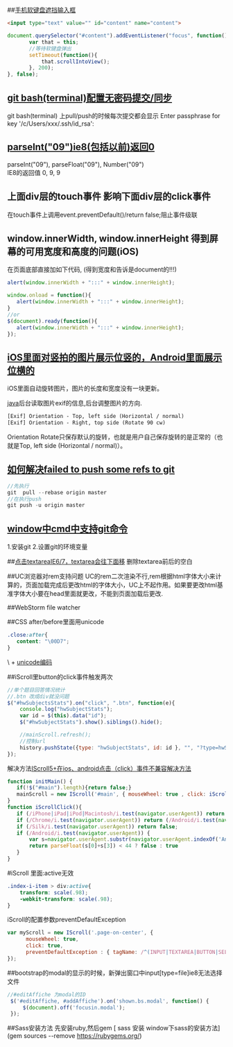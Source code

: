 #
   
##[手机软键盘遮挡输入框](./scrollIntoView.md)
```html
<input type="text" value="" id="content" name="content">
```
```javascript
document.querySelector("#content").addEventListener("focus", function(){
       var that = this;
       //等待软键盘弹出
       setTimeout(function(){
           that.scrollIntoView();
       }, 200);                   
}, false);
```
   
   
## [git bash(terminal)配置无密码提交/同步](./gitbashnopassphrase.md)
git bash(terminal) 上pull/push的时候每次提交都会显示 Enter passphrase for key '/c/Users/xxx/.ssh/id_rsa':  

## [parseInt("09")ie8(包括以前)返回0](./parseInt-ie8-error.md)
parseInt("09"), parseFloat("09"), Number("09")  
IE8的返回值 0, 9, 9

## 上面div层的touch事件 影响下面div层的click事件
在touch事件上调用event.preventDefault()/return false;阻止事件级联

## window.innerWidth, window.innerHeight 得到屏幕的可用宽度和高度的问题(iOS)
在页面底部直接加如下代码, (得到宽度和告诉是document的!!!)
```javascript
alert(window.innerWidth + ":::" + window.innerHeight);
```
   
```javascript
window.onload = function(){
   alert(window.innerWidth + ":::" + window.innerHeight);
}
//or
$(document).ready(function(){
   alert(window.innerWidth + ":::" + window.innerHeight);
});
```

## [iOS里面对竖拍的图片展示位竖的，Android里面展示位横的](./EXIF.md)
iOS里面自动旋转图片，图片的长度和宽度没有一块更新。
   
[java](https://github.com/drewnoakes/metadata-extractor)后台读取图片exif的信息,后台调整图片的方向.   
```html
[Exif] Orientation - Top, left side (Horizontal / normal) 
[Exif] Orientation - Right, top side (Rotate 90 cw) 
```
Orientation Rotate只保存默认的旋转，也就是用户自己保存旋转的是正常的（也就是Top, left side (Horizontal / normal)）。
   
   
## [如何解决failed to push some refs to git](http://jingyan.baidu.com/article/f3e34a12a25bc8f5ea65354a.html?st=2&net_type=&bd_page_type=1&os=0&rst=&word=chegji@gmail.com)
 ```javascript
 //先执行
 git  pull --rebase origin master
 //在执行push
 git push -u origin master
```


## [window中cmd中支持git命令](./cmdEnablegit.md)
1.安装git
2.设置git的环境变量

##[点击textareaIE6/7，textarea会往下面移](./textareablankspace.md)
删除textarea前后的空白

##UC浏览器对rem支持问题
UC的rem二次渲染不行,rem根据html字体大小来计算的，页面加载完成后更改html的字体大小，UC上不起作用。如果要更改html基准字体大小要在head里面就更改，不能到页面加载后更改.

##WebStorm file watcher

##CSS after/before里面用unicode
```css
.close:after{
   content: "\00D7";
}
```
\ + [unicode编码](http://unicode-table.com/cn/)

##iScroll里button的click事件触发两次
```javascript
//单个题目回答情况统计
//.btn 改成div就没问题
$("#hwSubjectsStats").on("click", ".btn", function(e){
    console.log("hwSubjectStats");
    var id = $(this).data("id");
    $("#hwSubjectStats").show().siblings().hide();

    //mainScroll.refresh();
    //控制url
    history.pushState({type: "hwSubjectStats", id: id }, "", "?type=hwSubjectStats&id=" + id);
});
```
解决方法[IScroll5+在ios、android点击（click）事件不兼容解决方法](http://www.52html5.com/?p=2618)
```javascript
function initMain() {
   if(!$("#main").length){return false;}
   mainScroll = new IScroll('#main', { mouseWheel: true , click: iScrollClick(), probeType: 3});
}
function iScrollClick(){
   if (/iPhone|iPad|iPod|Macintosh/i.test(navigator.userAgent)) return false;
   if (/Chrome/i.test(navigator.userAgent)) return (/Android/i.test(navigator.userAgent));
   if (/Silk/i.test(navigator.userAgent)) return false;
   if (/Android/i.test(navigator.userAgent)) {
       var s=navigator.userAgent.substr(navigator.userAgent.indexOf('Android')+8,3);
       return parseFloat(s[0]+s[3]) < 44 ? false : true
   }
}
```

#iScroll 里面:active无效
```css
.index-i-item > div:active{
    transform: scale(.98);
    -webkit-transform: scale(.98);
}
```
iScroll的配置参数preventDefaultException
```javascript
var myScroll = new IScroll('.page-on-center', {
      mouseWheel: true,
      click: true,
      preventDefaultException : { tagName: /^(INPUT|TEXTAREA|BUTTON|SELECT|DIV)$/ }  
});
```

##bootstrap的modal的显示的时候，新弹出窗口中input[type=file]ie8无法选择文件
```javascript
//#editAffiche 为modal的ID
 $('#editAffiche, #addAffiche').on('shown.bs.modal', function() {
     $(document).off('focusin.modal');
 });
```

##Sass安装方法
先安装ruby,然后gem [ sass 安装 window下sass的安装方法](gem sources --remove https://rubygems.org/)
